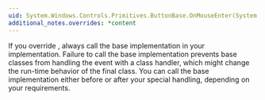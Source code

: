 ```yaml
---
uid: System.Windows.Controls.Primitives.ButtonBase.OnMouseEnter(System.Windows.Input.MouseEventArgs)
additional_notes.overrides: *content
---
```


<p>If you override <xref href="System.Windows.Controls.Primitives.ButtonBase.OnMouseEnter(System.Windows.Input.MouseEventArgs)"></xref>, always call the base implementation in your <xref href="System.Windows.Controls.Primitives.ButtonBase.OnMouseEnter(System.Windows.Input.MouseEventArgs)"></xref> implementation. Failure to call the base implementation prevents base classes from handling the event with a class handler, which might change the run-time behavior of the final class. You can call the base implementation either before or after your special handling, depending on your requirements.</p>



